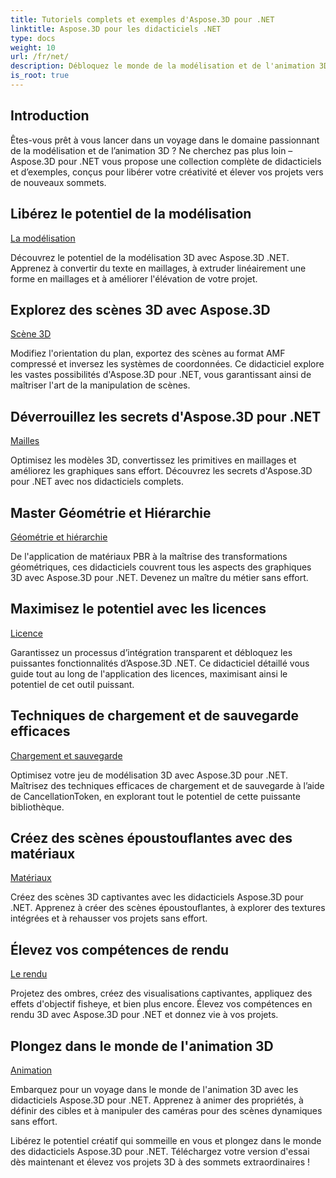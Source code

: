 ```yaml
---
title: Tutoriels complets et exemples d'Aspose.3D pour .NET
linktitle: Aspose.3D pour les didacticiels .NET
type: docs
weight: 10
url: /fr/net/
description: Débloquez le monde de la modélisation et de l'animation 3D avec les didacticiels Aspose.3D pour .NET. Élevez vos projets sans effort – du rendu à l’extrusion linéaire.
is_root: true
---
```

## Introduction

Êtes-vous prêt à vous lancer dans un voyage dans le domaine passionnant de la modélisation et de l’animation 3D ? Ne cherchez pas plus loin – Aspose.3D pour .NET vous propose une collection complète de didacticiels et d’exemples, conçus pour libérer votre créativité et élever vos projets vers de nouveaux sommets.

##  Libérez le potentiel de la modélisation
[La modélisation](./3d-modeling/)

Découvrez le potentiel de la modélisation 3D avec Aspose.3D .NET. Apprenez à convertir du texte en maillages, à extruder linéairement une forme en maillages et à améliorer l'élévation de votre projet.


##  Explorez des scènes 3D avec Aspose.3D
[Scène 3D](./3d-scene/)

Modifiez l'orientation du plan, exportez des scènes au format AMF compressé et inversez les systèmes de coordonnées. Ce didacticiel explore les vastes possibilités d'Aspose.3D pour .NET, vous garantissant ainsi de maîtriser l'art de la manipulation de scènes.

##  Déverrouillez les secrets d'Aspose.3D pour .NET
[Mailles](./meshes/)

Optimisez les modèles 3D, convertissez les primitives en maillages et améliorez les graphiques sans effort. Découvrez les secrets d'Aspose.3D pour .NET avec nos didacticiels complets.


##  Master Géométrie et Hiérarchie
[Géométrie et hiérarchie](./geometry-and-hierarchy/)

De l'application de matériaux PBR à la maîtrise des transformations géométriques, ces didacticiels couvrent tous les aspects des graphiques 3D avec Aspose.3D pour .NET. Devenez un maître du métier sans effort.

##  Maximisez le potentiel avec les licences
[Licence](./license/)

Garantissez un processus d’intégration transparent et débloquez les puissantes fonctionnalités d’Aspose.3D .NET. Ce didacticiel détaillé vous guide tout au long de l'application des licences, maximisant ainsi le potentiel de cet outil puissant.

##  Techniques de chargement et de sauvegarde efficaces
[Chargement et sauvegarde](./loading-and-saving/)

Optimisez votre jeu de modélisation 3D avec Aspose.3D pour .NET. Maîtrisez des techniques efficaces de chargement et de sauvegarde à l’aide de CancellationToken, en explorant tout le potentiel de cette puissante bibliothèque.

##  Créez des scènes époustouflantes avec des matériaux
[Matériaux](./materials/)

Créez des scènes 3D captivantes avec les didacticiels Aspose.3D pour .NET. Apprenez à créer des scènes époustouflantes, à explorer des textures intégrées et à rehausser vos projets sans effort.

##  Élevez vos compétences de rendu
[Le rendu](./rendering/)

Projetez des ombres, créez des visualisations captivantes, appliquez des effets d'objectif fisheye, et bien plus encore. Élevez vos compétences en rendu 3D avec Aspose.3D pour .NET et donnez vie à vos projets.

##  Plongez dans le monde de l'animation 3D
[Animation](./animation/)

Embarquez pour un voyage dans le monde de l'animation 3D avec les didacticiels Aspose.3D pour .NET. Apprenez à animer des propriétés, à définir des cibles et à manipuler des caméras pour des scènes dynamiques sans effort.


Libérez le potentiel créatif qui sommeille en vous et plongez dans le monde des didacticiels Aspose.3D pour .NET. Téléchargez votre version d'essai dès maintenant et élevez vos projets 3D à des sommets extraordinaires !